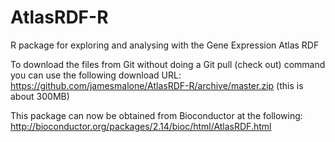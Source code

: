 AtlasRDF-R
==========

R package for exploring and analysing with the Gene Expression Atlas RDF

To download the files from Git without doing a Git pull (check out) command you can use the following download URL:
https://github.com/jamesmalone/AtlasRDF-R/archive/master.zip
(this is about 300MB)

This package can now be obtained from Bioconductor at the following:
http://bioconductor.org/packages/2.14/bioc/html/AtlasRDF.html